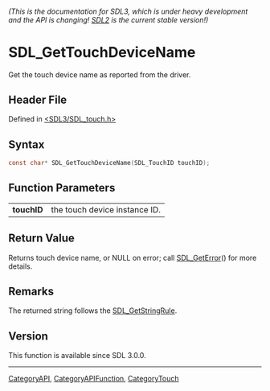 ###### (This is the documentation for SDL3, which is under heavy development and the API is changing! [SDL2](https://wiki.libsdl.org/SDL2/) is the current stable version!)
# SDL_GetTouchDeviceName

Get the touch device name as reported from the driver.

## Header File

Defined in [<SDL3/SDL_touch.h>](https://github.com/libsdl-org/SDL/blob/main/include/SDL3/SDL_touch.h)

## Syntax

```c
const char* SDL_GetTouchDeviceName(SDL_TouchID touchID);

```

## Function Parameters

|                 |                               |
| --------------- | ----------------------------- |
| **touchID**     | the touch device instance ID. |

## Return Value

Returns touch device name, or NULL on error; call
[SDL_GetError](SDL_GetError)() for more details.

## Remarks

The returned string follows the [SDL_GetStringRule](SDL_GetStringRule).

## Version

This function is available since SDL 3.0.0.

----
[CategoryAPI](CategoryAPI), [CategoryAPIFunction](CategoryAPIFunction), [CategoryTouch](CategoryTouch)

